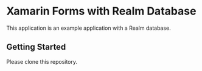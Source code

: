 # Xamarin Forms with Realm Database

This application is an example application with a Realm database.

## Getting Started
Please clone this repository.